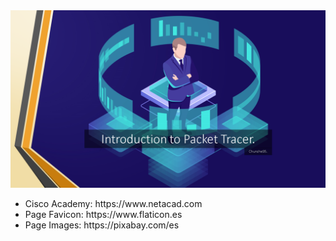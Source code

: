 <img src="images/Introduction.png">
<br>
<p>
<ul>
    <li> Cisco Academy: https://www.netacad.com </li>
    <li> Page Favicon: https://www.flaticon.es </li>
    <li> Page Images: https://pixabay.com/es </li>
</ul>
</p>